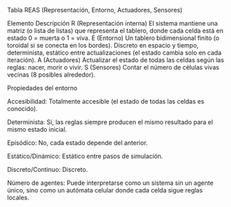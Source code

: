Tabla REAS (Representación, Entorno, Actuadores, Sensores)

Elemento	Descripción
R (Representación interna)	El sistema mantiene una matriz (o lista de listas) que representa el tablero, donde cada celda está en estado 0 = muerta o 1 = viva.
E (Entorno)	Un tablero bidimensional finito (o toroidal si se conecta en los bordes). Discreto en espacio y tiempo, determinista, estático entre actualizaciones (el estado cambia solo en cada iteración).
A (Actuadores)	Actualizar el estado de todas las celdas según las reglas: nacer, morir o vivir.
S (Sensores)	Contar el número de células vivas vecinas (8 posibles alrededor).


Propiedades del entorno

Accesibilidad: Totalmente accesible (el estado de todas las celdas es conocido).

Determinista: Sí, las reglas siempre producen el mismo resultado para el mismo estado inicial.

Episódico: No, cada estado depende del anterior.

Estático/Dinámico: Estático entre pasos de simulación.

Discreto/Continuo: Discreto.

Número de agentes: Puede interpretarse como un sistema sin un agente único, sino como un autómata celular donde cada celda sigue reglas locales.